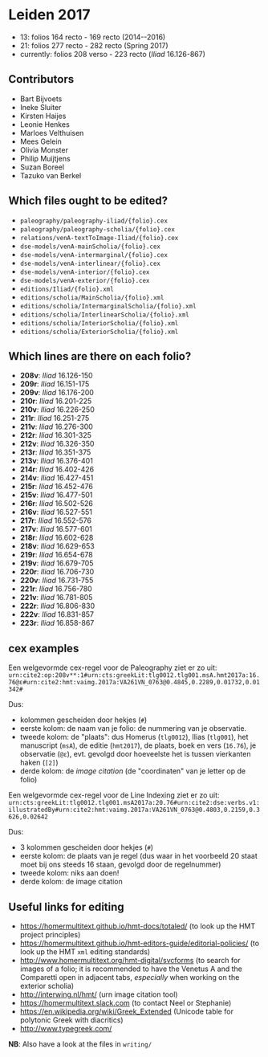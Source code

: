 # Leiden 2017

* 13: folios 164 recto - 169 recto (2014--2016)
* 21: folios 277 recto - 282 recto (Spring 2017)
* currently: folios 208 verso - 223 recto (*Iliad* 16.126-867)

## Contributors

* Bart Bijvoets
* Ineke Sluiter
* Kirsten Haijes
* Leonie Henkes
* Marloes Velthuisen
* Mees Gelein
* Olivia Monster
* Philip Muijtjens
* Suzan Boreel
* Tazuko van Berkel

## Which files ought to be edited?

* `paleography/paleography-iliad/{folio}.cex`
* `paleography/paleography-scholia/{folio}.cex`
* `relations/venA-textToImage-Iliad/{folio}.cex`
* `dse-models/venA-mainScholia/{folio}.cex`
* `dse-models/venA-intermarginal/{folio}.cex`
* `dse-models/venA-interlinear/{folio}.cex`
* `dse-models/venA-interior/{folio}.cex`
* `dse-models/venA-exterior/{folio}.cex`
* `editions/Iliad/{folio}.xml`
* `editions/scholia/MainScholia/{folio}.xml`
* `editions/scholia/IntermarginalScholia/{folio}.xml`
* `editions/scholia/InterlinearScholia/{folio}.xml`
* `editions/scholia/InteriorScholia/{folio}.xml`
* `editions/scholia/ExteriorScholia/{folio}.xml`

## Which lines are there on each folio?

* **208v**: *Iliad* 16.126-150
* **209r**: *Iliad* 16.151-175
* **209v**: *Iliad* 16.176-200
* **210r**: *Iliad* 16.201-225
* **210v**: *Iliad* 16.226-250
* **211r**: *Iliad* 16.251-275
* **211v**: *Iliad* 16.276-300
* **212r**: *Iliad* 16.301-325
* **212v**: *Iliad* 16.326-350
* **213r**: *Iliad* 16.351-375
* **213v**: *Iliad* 16.376-401
* **214r**: *Iliad* 16.402-426
* **214v**: *Iliad* 16.427-451
* **215r**: *Iliad* 16.452-476
* **215v**: *Iliad* 16.477-501
* **216r**: *Iliad* 16.502-526
* **216v**: *Iliad* 16.527-551
* **217r**: *Iliad* 16.552-576
* **217v**: *Iliad* 16.577-601
* **218r**: *Iliad* 16.602-628
* **218v**: *Iliad* 16.629-653
* **219r**: *Iliad* 16.654-678
* **219v**: *Iliad* 16.679-705
* **220r**: *Iliad* 16.706-730
* **220v**: *Iliad* 16.731-755
* **221r**: *Iliad* 16.756-780
* **221v**: *Iliad* 16.781-805
* **222r**: *Iliad* 16.806-830
* **222v**: *Iliad* 16.831-857
* **223r**: *Iliad* 16.858-867

## cex examples 

Een welgevormde cex-regel voor de Paleography ziet er zo uit:
`urn:cite2:op:208v**:1#urn:cts:greekLit:tlg0012.tlg001.msA.hmt2017a:16.76@ε#urn:cite2:hmt:vaimg.2017a:VA261VN_0763@0.4845,0.2289,0.01732,0.01342#`

Dus:
* kolommen gescheiden door hekjes (`#`)
* eerste kolom: de naam van je folio: de nummering van je observatie. 
* tweede kolom: de "plaats": dus Homerus (`tlg0012`), Ilias (`tlg001`), het manuscript (`msA`), de editie (`hmt2017`), de plaats, boek en vers (`16.76`), je observatie (`@ε`), evt. gevolgd door hoeveelste het is tussen vierkanten haken (`[2]`)
* derde kolom: de *image citation* (de "coordinaten" van je letter op de folio)

Een welgevormde cex-regel voor de Line Indexing ziet er zo uit:
`urn:cts:greekLit:tlg0012.tlg001.msA2017a:20.76#urn:cite2:dse:verbs.v1:illustratedBy#urn:cite2:hmt:vaimg.2017a:VA261VN_0763@0.4803,0.2159,0.3626,0.02642`

Dus:
* 3 kolommen gescheiden door hekjes (`#`)
* eerste kolom: de plaats van je regel (dus waar in het voorbeeld 20 staat moet bij ons steeds 16 staan, gevolgd door de regelnummer)
* tweede kolom: niks aan doen!
* derde kolom: de image citation

## Useful links for editing

* https://homermultitext.github.io/hmt-docs/totaled/ (to look up the HMT project principles)
* https://homermultitext.github.io/hmt-editors-guide/editorial-policies/ (to look up the HMT `xml` editing standards)
* http://www.homermultitext.org/hmt-digital/svcforms (to search for images of a folio; it is recommended to have the Venetus A and the Comparetti open in adjacent tabs, *especially* when working on the exterior scholia)
* http://interwing.nl/hmt/ (urn image citation tool)
* https://homermultitext.slack.com (to contact Neel or Stephanie)
* https://en.wikipedia.org/wiki/Greek_Extended (Unicode table for polytonic Greek with diacritics)
* http://www.typegreek.com/

**NB**: Also have a look at the files in `writing/`

<!-- cat paleography/*.csv > paleography.csv -->
